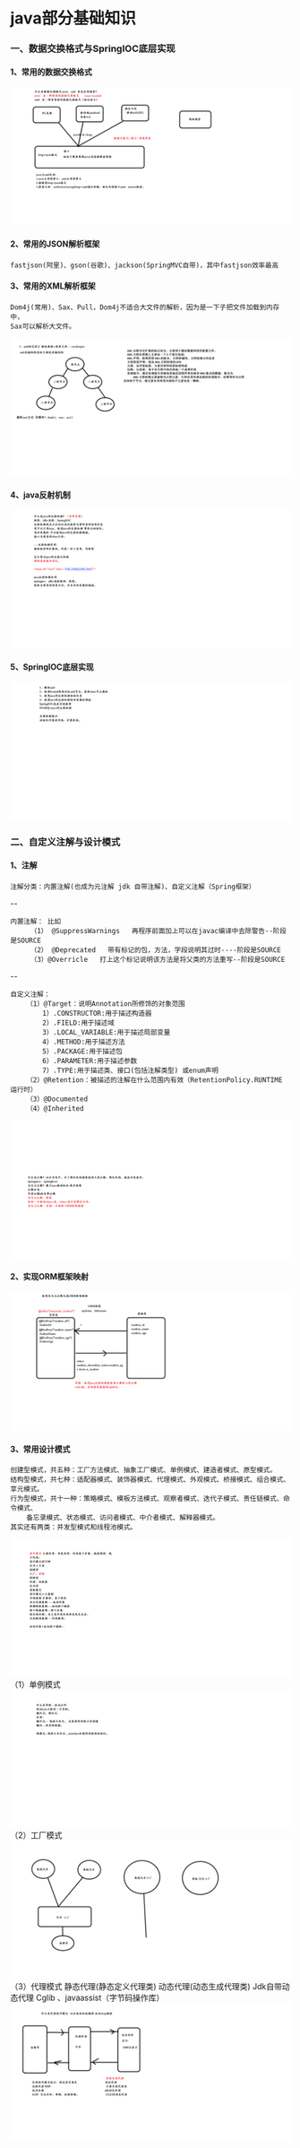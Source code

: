 # java部分基础知识
### 一、数据交换格式与SpringIOC底层实现
#### 1、常用的数据交换格式
![输入图片说明](https://github.com/mister-shen/javalearn/blob/master/basics/json_demo/src/image/%E6%95%B0%E6%8D%AE%E4%BA%A4%E6%8D%A2%E6%A0%BC%E5%BC%8F.png "在这里输入图片标题")
#### 2、常用的JSON解析框架
    fastjson(阿里)、gson(谷歌)、jackson(SpringMVC自带)，其中fastjson效率最高
#### 3、常用的XML解析框架
    Dom4j(常用)、Sax、Pull，Dom4j不适合大文件的解析，因为是一下子把文件加载到内存中，
    Sax可以解析大文件。
![输入图片说明](https://github.com/mister-shen/javalearn/blob/master/basics/json_demo/src/image/xml.png "在这里输入图片标题")

#### 4、java反射机制
![输入图片说明](https://github.com/mister-shen/javalearn/blob/master/basics/json_demo/src/image/java%E7%9A%84%E5%8F%8D%E5%B0%84%E6%9C%BA%E5%88%B6.png "在这里输入图片标题")
#### 5、SpringIOC底层实现
![输入图片说明](https://github.com/mister-shen/javalearn/blob/master/basics/json_demo/src/image/SpringIOC%E5%BA%95%E5%B1%82%E5%AE%9E%E7%8E%B0.png "在这里输入图片标题")
### 二、自定义注解与设计模式
#### 1、注解
    注解分类：内置注解(也成为元注解 jdk 自带注解)、自定义注解（Spring框架）
--

    内置注解： 比如
         （1） @SuppressWarnings   再程序前面加上可以在javac编译中去除警告--阶段是SOURCE
         （2） @Deprecated   带有标记的包，方法，字段说明其过时----阶段是SOURCE
         （3）@Overricle   打上这个标记说明该方法是将父类的方法重写--阶段是SOURCE
--

    自定义注解：
        （1）@Target：说明Annotation所修饰的对象范围
            1）.CONSTRUCTOR:用于描述构造器
            2）.FIELD:用于描述域
            3）.LOCAL_VARIABLE:用于描述局部变量
            4）.METHOD:用于描述方法
            5）.PACKAGE:用于描述包
            6）.PARAMETER:用于描述参数
            7）.TYPE:用于描述类、接口(包括注解类型) 或enum声明
        （2）@Retention：被描述的注解在什么范围内有效（RetentionPolicy.RUNTIME 运行时）
        （3）@Documented
        （4）@Inherited
![输入图片说明](https://github.com/mister-shen/javalearn/blob/master/basics/02_annotation_demo/image/%E4%BB%80%E4%B9%88%E6%98%AF%E6%B3%A8%E8%A7%A3.png "什么是注解")
#### 2、实现ORM框架映射
![输入图片说明](https://github.com/mister-shen/javalearn/blob/master/basics/02_annotation_demo/image/orm%E6%98%A0%E5%B0%84.png "orm映射")

#### 3、常用设计模式
    创建型模式，共五种：工厂方法模式、抽象工厂模式、单例模式、建造者模式、原型模式。
    结构型模式，共七种：适配器模式、装饰器模式、代理模式、外观模式、桥接模式、组合模式、享元模式。
    行为型模式，共十一种：策略模式、模板方法模式、观察者模式、迭代子模式、责任链模式、命令模式、
        备忘录模式、状态模式、访问者模式、中介者模式、解释器模式。
    其实还有两类：并发型模式和线程池模式。
![输入图片说明](https://github.com/mister-shen/javalearn/blob/master/basics/02_annotation_demo/image/%E8%AE%BE%E8%AE%A1%E6%A8%A1%E5%BC%8F.png "设计模式")
    （1）单例模式
![输入图片说明](https://github.com/mister-shen/javalearn/blob/master/basics/02_annotation_demo/image/%E4%BB%80%E4%B9%88%E6%98%AF%E5%8D%95%E4%BE%8B.png "什么是单例")
    （2）工厂模式
![输入图片说明](https://github.com/mister-shen/javalearn/blob/master/basics/02_annotation_demo/image/%E5%B7%A5%E5%8E%82%E8%AE%BE%E8%AE%A1%E6%A8%A1%E5%BC%8F.png "工厂设计模式")
    （3）代理模式
        静态代理(静态定义代理类)
        动态代理(动态生成代理类)
        Jdk自带动态代理
        Cglib 、javaassist（字节码操作库）
![输入图片说明](https://github.com/mister-shen/javalearn/blob/master/basics/02_annotation_demo/image/%E4%B8%AD%E4%BB%8B.png "中介")

